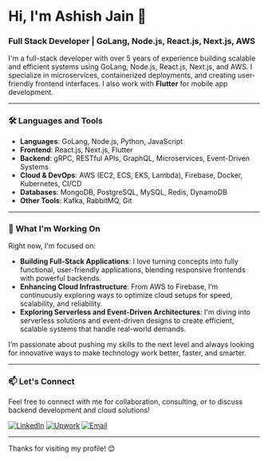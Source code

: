 # Hi, I'm Ashish Jain 👋

### Full Stack Developer | GoLang, Node.js, React.js, Next.js, AWS

I'm a full-stack developer with over 5 years of experience building scalable and efficient systems using GoLang, Node.js, React.js, Next.js, and AWS. I specialize in microservices, containerized deployments, and creating user-friendly frontend interfaces. I also work with **Flutter** for mobile app development.


---

### 🛠️ Languages and Tools

- **Languages**: GoLang, Node.js, Python, JavaScript
- **Frontend**: React.js, Next.js, Flutter
- **Backend**: gRPC, RESTful APIs, GraphQL, Microservices, Event-Driven Systems
- **Cloud & DevOps**: AWS (EC2, ECS, EKS, Lambda), Firebase, Docker, Kubernetes, CI/CD
- **Databases**: MongoDB, PostgreSQL, MySQL, Redis, DynamoDB
- **Other Tools**: Kafka, RabbitMQ, Git

---

### 🚀 What I'm Working On

Right now, I'm focused on:
- **Building Full-Stack Applications**: I love turning concepts into fully functional, user-friendly applications, blending responsive frontends with powerful backends.
- **Enhancing Cloud Infrastructure**: From AWS to Firebase, I’m continuously exploring ways to optimize cloud setups for speed, scalability, and reliability.
- **Exploring Serverless and Event-Driven Architectures**: I'm diving into serverless solutions and event-driven designs to create efficient, scalable systems that handle real-world demands.

I’m passionate about pushing my skills to the next level and always looking for innovative ways to make technology work better, faster, and smarter.

---

### 📫 Let's Connect

Feel free to connect with me for collaboration, consulting, or to discuss backend development and cloud solutions!

[![LinkedIn](https://img.shields.io/badge/LinkedIn-Ashish_Jain-blue?style=flat&logo=linkedin)](https://www.linkedin.com/in/ashish-jain-dev/)
[![Upwork](https://img.shields.io/badge/Upwork-View_Profile-green?style=flat&logo=upwork)](https://www.upwork.com/fl/~0193c9490c267c3d68)
[![Email](https://img.shields.io/badge/Email-ashish2103parmar@gmail.com-informational?style=flat&logo=gmail)](mailto:ashish2103parmar@gmail.com)

---

Thanks for visiting my profile! 😊
